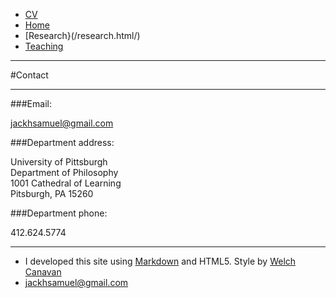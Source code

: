 <head>
<title>
Jack Samuel | Contact
</title>
</head>

* <a href="/cv.pdf/" target="_blank"> CV </a>
* [Home](/main.html/)
* [Research}(/research.html/)
* [Teaching](/teaching.html/)

---

#Contact

---

###Email:

[jackhsamuel@gmail.com](mailto:jackhsamuel@gmail.com)

###Department address:

University of Pittsburgh  
Department of Philosophy  
1001 Cathedral of Learning  
Pitsburgh, PA 15260

###Department phone:

412.624.5774

---

<footer>
<ul>
    <li>I developed this site using <a href="http://daringfireball.net/projects/markdown">Markdown</a> and HTML5. Style by <a href="http://welchcanavan.com">Welch Canavan</a></li>
    <li><a href="mailto:jackhsamuel@gmail.com">jackhsamuel@gmail.com</a></li>    
</footer>